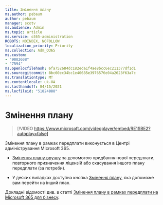 ```yaml
---
title: Змінення плану
ms.author: pebaum
author: pebaum
manager: scotv
ms.audience: Admin
ms.topic: article
ms.service: o365-administration
ROBOTS: NOINDEX, NOFOLLOW
localization_priority: Priority
ms.collection: Adm_O365
ms.custom:
- "9002608"
- "7594"
ms.openlocfilehash: 6fa752684dc182eda1f4ae8bcc6ec211377df1d1
ms.sourcegitcommit: 8bc60ec34bc1e40685e3976576e04a2623f63a7c
ms.translationtype: MT
ms.contentlocale: uk-UA
ms.lasthandoff: 04/15/2021
ms.locfileid: "51824888"
---
```

# <a name="switch-to-a-different-plan"></a>Змінення плану

> [!VIDEO https://www.microsoft.com/videoplayer/embed/RE1SBE2?autoplay=false]

Змінення плану в рамках передплати виконується в Центрі адміністрування Microsoft 365.

- [Змінення плану вручну](https://docs.microsoft.com/microsoft-365/commerce/subscriptions/switch-plans-manually) за допомогою придбання нової передплати, повторного призначення ліцензій або скасування іншого плану передплати (за потреби).

- У деяких випадках доступна кнопка [Змінення плану](https://docs.microsoft.com/microsoft-365/commerce/subscriptions/switch-to-a-different-plan#use-the-switch-plans-button), яка допоможе вам перейти на інший план.

Докладні відомості див. в статті [Змінення плану в рамках передплати на Microsoft 365 для бізнесу](https://docs.microsoft.com/microsoft-365/commerce/subscriptions/switch-to-a-different-plan).
